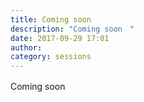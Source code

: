 ```yaml
---
title: Coming soon　
description: "Coming soon　"
date: 2017-09-29 17:01
author:
category: sessions
---
```

Coming soon　